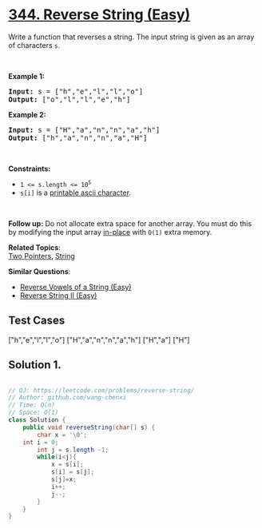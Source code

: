 # [344. Reverse String (Easy)](https://leetcode.com/problems/reverse-string/)

<p>Write a function that reverses a string. The input string is given as an array of characters <code>s</code>.</p>

<p>&nbsp;</p>
<p><strong>Example 1:</strong></p>
<pre><strong>Input:</strong> s = ["h","e","l","l","o"]
<strong>Output:</strong> ["o","l","l","e","h"]
</pre><p><strong>Example 2:</strong></p>
<pre><strong>Input:</strong> s = ["H","a","n","n","a","h"]
<strong>Output:</strong> ["h","a","n","n","a","H"]
</pre>
<p>&nbsp;</p>
<p><strong>Constraints:</strong></p>

<ul>
	<li><code>1 &lt;= s.length &lt;= 10<sup>5</sup></code></li>
	<li><code>s[i]</code> is a <a href="https://en.wikipedia.org/wiki/ASCII#Printable_characters" target="_blank">printable ascii character</a>.</li>
</ul>

<p>&nbsp;</p>
<p><strong>Follow up:</strong> Do not allocate extra space for another array. You must do this by modifying the input array <a href="https://en.wikipedia.org/wiki/In-place_algorithm" target="_blank">in-place</a> with <code>O(1)</code> extra memory.</p>


**Related Topics**:  
[Two Pointers](https://leetcode.com/tag/two-pointers/), [String](https://leetcode.com/tag/string/)

**Similar Questions**:
* [Reverse Vowels of a String (Easy)](https://leetcode.com/problems/reverse-vowels-of-a-string/)
* [Reverse String II (Easy)](https://leetcode.com/problems/reverse-string-ii/)

## Test Cases
["h","e","l","l","o"]
["H","a","n","n","a","h"]
["H","a"]
["H"]

## Solution 1.

```JAVA

// OJ: https://leetcode.com/problems/reverse-string/
// Author: github.com/wang-chenxi
// Time: O(n)
// Space: O(1)
class Solution {
    public void reverseString(char[] s) {
        char x = '\0';
    int i = 0;
        int j = s.length -1;
        while(i<j){
            x = s[i];
            s[i] = s[j];
            s[j]=x;
            i++;
            j--;
        }
    }
}

```